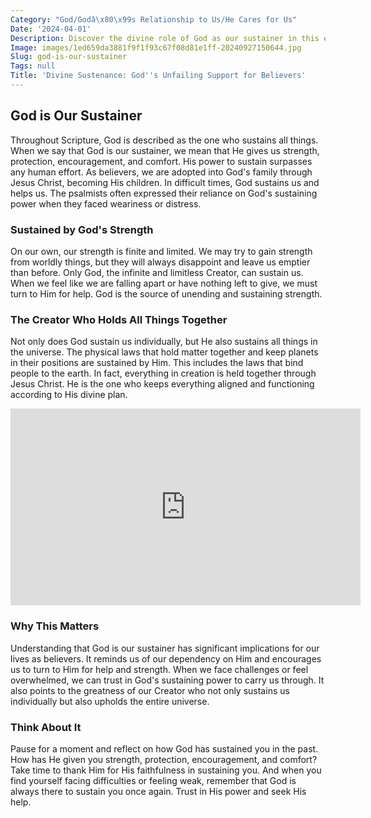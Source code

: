 ```yaml
---
Category: "God/Godâ\x80\x99s Relationship to Us/He Cares for Us"
Date: '2024-04-01'
Description: Discover the divine role of God as our sustainer in this enlightening article. Explore how God provides, supports, and nourishes us through life.
Image: images/1ed659da3881f9f1f93c67f08d81e1ff-20240927150644.jpg
Slug: god-is-our-sustainer
Tags: null
Title: 'Divine Sustenance: God''s Unfailing Support for Believers'
---
```


## God is Our Sustainer

Throughout Scripture, God is described as the one who sustains all things. When we say that God is our sustainer, we mean that He gives us strength, protection, encouragement, and comfort. His power to sustain surpasses any human effort. As believers, we are adopted into God's family through Jesus Christ, becoming His children. In difficult times, God sustains us and helps us. The psalmists often expressed their reliance on God's sustaining power when they faced weariness or distress.

### Sustained by God's Strength

On our own, our strength is finite and limited. We may try to gain strength from worldly things, but they will always disappoint and leave us emptier than before. Only God, the infinite and limitless Creator, can sustain us. When we feel like we are falling apart or have nothing left to give, we must turn to Him for help. God is the source of unending and sustaining strength.

### The Creator Who Holds All Things Together

Not only does God sustain us individually, but He also sustains all things in the universe. The physical laws that hold matter together and keep planets in their positions are sustained by Him. This includes the laws that bind people to the earth. In fact, everything in creation is held together through Jesus Christ. He is the one who keeps everything aligned and functioning according to His divine plan.


<iframe width="560" height="315" src="https://www.youtube.com/embed/0fEGe2QJ5QM" frameborder="0" allow="autoplay; encrypted-media" allowfullscreen></iframe>


### Why This Matters

Understanding that God is our sustainer has significant implications for our lives as believers. It reminds us of our dependency on Him and encourages us to turn to Him for help and strength. When we face challenges or feel overwhelmed, we can trust in God's sustaining power to carry us through. It also points to the greatness of our Creator who not only sustains us individually but also upholds the entire universe.

### Think About It

Pause for a moment and reflect on how God has sustained you in the past. How has He given you strength, protection, encouragement, and comfort? Take time to thank Him for His faithfulness in sustaining you. And when you find yourself facing difficulties or feeling weak, remember that God is always there to sustain you once again. Trust in His power and seek His help.